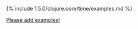 {% include 1.5.0/clojure.core/time/examples.md %}

[Please add examples!](https://github.com/arrdem/grimoire/edit/master/_includes/1.6.0/clojure.core/time/examples.md)
